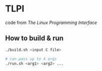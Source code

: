 # TLPI

code from *The Linux Programming Interface*

## How to build & run

```bash
./build.sh <input C file>

# can pass up to 4 args
./run.sh <arg1> <arg2> ...
```
